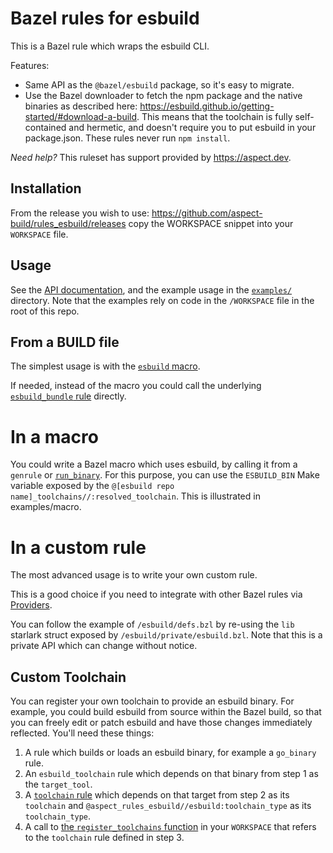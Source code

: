 # Bazel rules for esbuild

This is a Bazel rule which wraps the esbuild CLI.

Features:

- Same API as the `@bazel/esbuild` package, so it's easy to migrate.
- Use the Bazel downloader to fetch the npm package and the native binaries as described here:
  <https://esbuild.github.io/getting-started/#download-a-build>.
  This means that the toolchain is fully self-contained and hermetic, and doesn't require you to
  put esbuild in your package.json. These rules never run `npm install`.

_Need help?_ This ruleset has support provided by https://aspect.dev.

## Installation

From the release you wish to use:
<https://github.com/aspect-build/rules_esbuild/releases>
copy the WORKSPACE snippet into your `WORKSPACE` file.

## Usage

See the [API documentation](./docs/rules),
and the example usage in the [`examples/`](https://github.com/aspect-build/rules_esbuild/tree/main/examples/) directory.
Note that the examples rely on code in the `/WORKSPACE` file in the root of this repo.

## From a BUILD file

The simplest usage is with the [`esbuild` macro](./docs/rules).

If needed, instead of the macro you could call the underlying [`esbuild_bundle` rule](./docs/esbuild) directly.

# In a macro

You could write a Bazel macro which uses esbuild, by calling it from a `genrule` or
[`run_binary`](https://docs.aspect.build/bazelbuild/bazel-skylib/1.2.1/docs/run_binary_doc_gen.html#run_binary).
For this purpose, you can use the `ESBUILD_BIN` Make variable exposed by the
`@[esbuild repo name]_toolchains//:resolved_toolchain`.
This is illustrated in examples/macro.

# In a custom rule

The most advanced usage is to write your own custom rule.

This is a good choice if you need to integrate with other Bazel rules via [Providers](https://docs.bazel.build/versions/main/skylark/rules.html#providers).

You can follow the example of `/esbuild/defs.bzl` by re-using the `lib` starlark struct exposed by
`/esbuild/private/esbuild.bzl`.
Note that this is a private API which can change without notice.

## Custom Toolchain

You can register your own toolchain to provide an esbuild binary.
For example, you could build esbuild from source within the Bazel build, so that you can freely
edit or patch esbuild and have those changes immediately reflected.
You'll need these things:

1. A rule which builds or loads an esbuild binary, for example a `go_binary` rule.
2. An `esbuild_toolchain` rule which depends on that binary from step 1 as the `target_tool`.
3. A [`toolchain` rule](https://bazel.build/reference/be/platform#toolchain) which depends on
   that target from step 2 as its `toolchain` and
   `@aspect_rules_esbuild//esbuild:toolchain_type` as its `toolchain_type`.
4. A call to [the `register_toolchains` function](https://bazel.build/rules/lib/globals#register_toolchains)
   in your `WORKSPACE` that refers to the `toolchain` rule defined in step 3.
